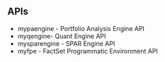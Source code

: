 ## APIs
- mypaengine - Portfolio Analysis Engine API
- myqengine- Quant Engine API
- mysparengine - SPAR Engine API
- myfpe - FactSet Programmatic Environment API
